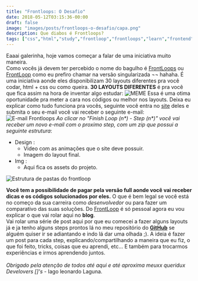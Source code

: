 ```yaml
---
title: "Frontloops: O Desafio"
date: 2018-05-12T03:15:36-00:00
draft: false
image: "images/posts/frontloops-o-desafio/capa.png"
description: Que diabos é Frontloops?
tags: ["css","html","study","frontloop","frontloops","learn","frontend"]
---
```


Eaaai galerinha, hoje vamos começar a falar de uma iniciativa muito maneira.
\
Como vocês já devem ter percebido o nome do bagulho é [FrontLoops](https://frontloops.io/) ou [FrontLoop](https://frontloops.io/) como eu prefiro chamar na versão singularizada ¬¬ hahaha.
É uma iniciativa aonde eles disponibilizam 30 layouts diferentes pra você codar, html + css ou como queira. **30 LAYOUTS DIFERENTES** é pra você que fica assim na hora de inventar algo estudar:
![MEME](/images/posts/frontloops-o-desafio/let-me-think.gif)
Essa é uma otima oportunidade pra meter a cara nos códigos ou melhor nos layouts.
Deixa eu explicar como tudo funciona pra vocês, seguinte
você entra no [site](https://frontloops.io/) deles e submita o seu e-mail você vai  receber o seguinte e-mail:
![E-mail Frontloops](/images/posts/frontloops-o-desafio/frontloops-email.png)
_Ao clicar no "Finish Loop (n*) - Step (n*)" você vai receber um novo e-mail com o proximo step, com um zip que possui a seguinte estrutura_:

* Design :
    * Video com as animações que o site deve possuir.
    * Imagem do layout final.
* Img :
    * Aqui fica os assets do projeto.

![Estrutura de pastas do frontloop](/images/posts/frontloops-o-desafio/frontloop-structure.png)


__Você tem a possibilidade de pagar pela versão full aonde você vai receber dicas e os códigos solucionados por eles.__
O que é bem legal se você está no começo da sua carreira como _desenvolvedor_ ou para fazer um comparativo das suas soluções. Do [FrontLoop](https://frontloops.io/) é só pessoal agora eu vou explicar o que vai rolar aqui no __blog__.
\
 Vai rolar uma série de post aqui por que  eu comecei a fazer alguns layouts já e ja tenho alguns steps prontos lá no meu repositório do __[GitHub](https://github.com/iagolaguna/frontloop-challanges)__ se alguém quiser ir se adiantando e indo lá dar uma olhada ;). A ideia é fazer um post  para cada step, explicando/compartilhando a maneira que eu fiz, o que foi feito, tricks, coisas que eu aprendi, etc... E também para trocarmos experiências e irmos aprendendo juntos.
\
\
_Obrigado pela atenção de todos até aqui e até aproxima meuxx queridux Develovers []'s_ - Iago leonardo Laguna.





